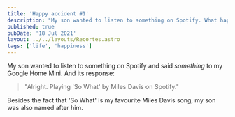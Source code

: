 ```yaml
---
title: 'Happy accident #1'
description: "My son wanted to listen to something on Spotify. What happened next will SHOCK you."
published: true
pubDate: '18 Jul 2021'
layout: ../../layouts/Recortes.astro
tags: ['life', 'happiness']
---
```


My son wanted to listen to something on Spotify and said *something* to my Google Home Mini. And its response:

> "Alright. Playing 'So What' by Miles Davis on Spotify."

Besides the fact that 'So What' is my favourite Miles Davis song, my son was also named after him.